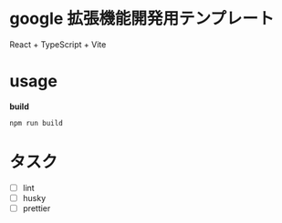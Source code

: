 # google 拡張機能開発用テンプレート

React + TypeScript + Vite

# usage

**build**

```
npm run build
```

# タスク
- [ ] lint
- [ ] husky
- [ ] prettier
